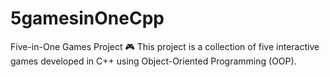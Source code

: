 # 5gamesinOneCpp
Five-in-One Games Project 🎮 This project is a collection of five interactive games developed in C++ using Object-Oriented Programming (OOP). 
